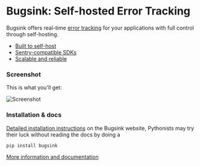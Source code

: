 # Bugsink: Self-hosted Error Tracking 

Bugsink offers real-time [error tracking](https://www.bugsink.com/error-tracking/) for your applications with full control
through self-hosting. 

* [Built to self-host](https://www.bugsink.com/built-to-self-host/)
* [Sentry-compatible SDKs](https://www.bugsink.com/connect-any-application/)
* [Scalable and reliable](https://www.bugsink.com/scalable-and-reliable/)

### Screenshot

This is what you'll get:

![Screenshot](https://www.bugsink.com/static/images/JsonSchemaDefinitionException.5e02c1544273.png)


### Installation & docs

[Detailed installation instructions](https://www.bugsink.com/docs/installation/) on the Bugsink website, Pythonists
may try their luck without reading the docs by doing a

```
pip install bugsink
```

[More information and documentation](https://www.bugsink.com/)
